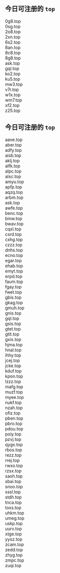 
## 今日可注册的 `top`
>
0g8.top   
0sg.top   
2o8.top   
2xn.top   
6s2.top   
8an.top   
8c8.top   
8g8.top   
ask.top   
gql.top   
ko2.top   
ku5.top   
mw3.top   
v7r.top   
w1x.top   
wm7.top   
xf2.top   
z25.top   


## 今日可注册的 `top`
>
aave.top   
aber.top   
adfy.top   
aisb.top   
aklj.top   
alfk.top   
alpc.top   
alsc.top   
amyu.top   
apfp.top   
aqzq.top   
arbm.top   
ask.top   
awfe.top   
benc.top   
binw.top   
bwav.top   
cqxl.top   
csrd.top   
cxhg.top   
czzz.top   
dnhs.top   
ecno.top   
egar.top   
ehab.top   
emyt.top   
erpd.top   
faum.top   
fgay.top   
fwet.top   
gbis.top   
gkag.top   
gmuh.top   
gnis.top   
gql.top   
gsis.top   
gtet.top   
gtit.top   
gxix.top   
hjma.top   
hnal.top   
ihhy.top   
jcej.top   
jcke.top   
kduf.top   
kpon.top   
lzzz.top   
mafg.top   
muzf.top   
myee.top   
nukf.top   
nzah.top   
ofiz.top   
pben.top   
pbro.top   
pdou.top   
poiy.top   
pzvj.top   
qygx.top   
rbos.top   
rezz.top   
rrej.top   
rwxo.top   
rzsx.top   
saoh.top   
sbai.top   
snoo.top   
sssl.top   
stdh.top   
tnca.top   
toxs.top   
uhkm.top   
umeg.top   
uskp.top   
uurv.top   
xtge.top   
yysz.top   
zcam.top   
zedd.top   
zhyg.top   
zmpc.top   
zuqi.top   

